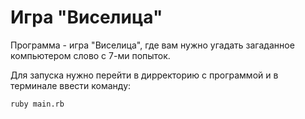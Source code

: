 Игра "Виселица"
===
Программа - игра "Виселица", где вам нужно угадать загаданное компьютером слово с 7-ми попыток.

Для запуска нужно перейти в дирректорию с программой и в терминале ввести команду:

	ruby main.rb
